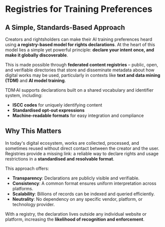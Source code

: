 # Registries for Training Preferences

## A Simple, Standards-Based Approach

Creators and rightsholders can make their AI training preferences heard using **a registry-based model for rights declarations**. At the heart of this model lies a simple yet powerful principle: **declare your intent once, and make it globally discoverable**.

This is made possible through **federated content registries** – public, open, and verifiable directories that store and disseminate metadata about how digital works may be used, particularly in contexts like **text and data mining (TDM)** and **AI model training**.

TDM·AI supports declarations built on a shared vocabulary and identifier system, including:

* **ISCC codes** for uniquely identifying content
* **Standardised opt-out expressions**
* **Machine-readable formats** for easy integration and compliance

## Why This Matters

In today's digital ecosystem, works are collected, processed, and sometimes reused without direct contact between the creator and the user. Registries provide a missing link: a reliable way to declare rights and usage restrictions in a **standardised and resolvable format**.

This approach offers:

* **Transparency**: Declarations are publicly visible and verifiable.
* **Consistency**: A common format ensures uniform interpretation across platforms.
* **Scalability**: Billions of records can be indexed and queried efficiently.
* **Neutrality**: No dependency on any specific vendor, platform, or technology provider.

With a registry, the declaration lives outside any individual website or platform, increasing the **likelihood of recognition and enforcement**.
